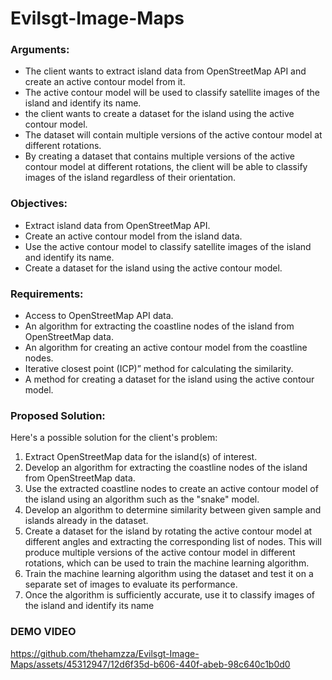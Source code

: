 # Evilsgt-Image-Maps


### Arguments:
- The client wants to extract island data from OpenStreetMap API and create an active
contour model from it.
- The active contour model will be used to classify satellite images of the island and
identify its name.
- the client wants to create a dataset for the island using the active contour model.
- The dataset will contain multiple versions of the active contour model at different
rotations.
- By creating a dataset that contains multiple versions of the active contour model at
different rotations, the client will be able to classify images of the island regardless of
their orientation.

### Objectives:
- Extract island data from OpenStreetMap API. 
- Create an active contour model from the island data.
- Use the active contour model to classify satellite images of the island and identify its name. 
- Create a dataset for the island using the active contour model. 

### Requirements:
- Access to OpenStreetMap API data.
- An algorithm for extracting the coastline nodes of the island from OpenStreetMap data.
- An algorithm for creating an active contour model from the coastline nodes.
- Iterative closest point (ICP)” method for calculating the similarity.
- A method for creating a dataset for the island using the active contour model.

### Proposed Solution:

Here's a possible solution for the client's problem:
1. Extract OpenStreetMap data for the island(s) of interest.
2. Develop an algorithm for extracting the coastline nodes of the island from
OpenStreetMap data.
3. Use the extracted coastline nodes to create an active contour model of the island using an
algorithm such as the "snake" model.
4. Develop an algorithm to determine similarity between given sample and islands already
in the dataset.
5. Create a dataset for the island by rotating the active contour model at different angles and
extracting the corresponding list of nodes. This will produce multiple versions of the
active contour model in different rotations, which can be used to train the machine
learning algorithm.
6. Train the machine learning algorithm using the dataset and test it on a separate set of
images to evaluate its performance.
7. Once the algorithm is sufficiently accurate, use it to classify images of the island and
identify its name



### DEMO VIDEO
https://github.com/thehamzza/Evilsgt-Image-Maps/assets/45312947/12d6f35d-b606-440f-abeb-98c640c1b0d0




